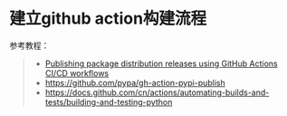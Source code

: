 # 建立github action构建流程

参考教程：
> - [Publishing package distribution releases using GitHub Actions CI/CD workflows](https://packaging.python.org/en/latest/guides/publishing-package-distribution-releases-using-github-actions-ci-cd-workflows/)
> - https://github.com/pypa/gh-action-pypi-publish
> - https://docs.github.com/cn/actions/automating-builds-and-tests/building-and-testing-python